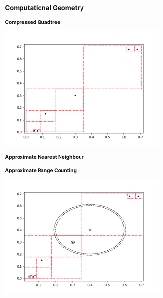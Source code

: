 ## Computational Geometry

### Compressed Quadtree
![](compr_qt.png)

### Approximate Nearest Neighbour

### Approximate Range Counting
![](approx_range.png)
